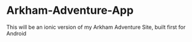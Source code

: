 # Arkham-Adventure-App
This will be an ionic version of my Arkham Adventure Site, built first for Android
